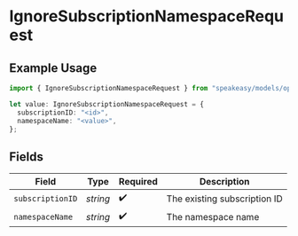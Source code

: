 # IgnoreSubscriptionNamespaceRequest

## Example Usage

```typescript
import { IgnoreSubscriptionNamespaceRequest } from "speakeasy/models/operations";

let value: IgnoreSubscriptionNamespaceRequest = {
  subscriptionID: "<id>",
  namespaceName: "<value>",
};
```

## Fields

| Field                        | Type                         | Required                     | Description                  |
| ---------------------------- | ---------------------------- | ---------------------------- | ---------------------------- |
| `subscriptionID`             | *string*                     | :heavy_check_mark:           | The existing subscription ID |
| `namespaceName`              | *string*                     | :heavy_check_mark:           | The namespace name           |